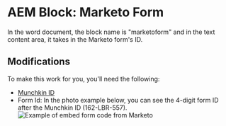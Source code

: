 # AEM Block: Marketo Form
In the word document, the block name is "marketoform" and in the text content area, it takes in the Marketo form's ID.

## Modifications
To make this work for you, you'll need the following:
- [Munchkin ID](https://nation.marketo.com/t5/knowledgebase/how-to-find-your-munchkin-id-for-a-marketo-instance/ta-p/248432)
- Form Id: In the photo example below, you can see the 4-digit form ID after the Munchkin ID (162-LBR-557).
![Example of embed form code from Marketo](https://experienceleague.adobe.com/en/docs/marketo/using/product-docs/demand-generation/forms/form-actions/media_143d0c35a972b429e2ddb7dda1cda3cf22866e8ee.png)